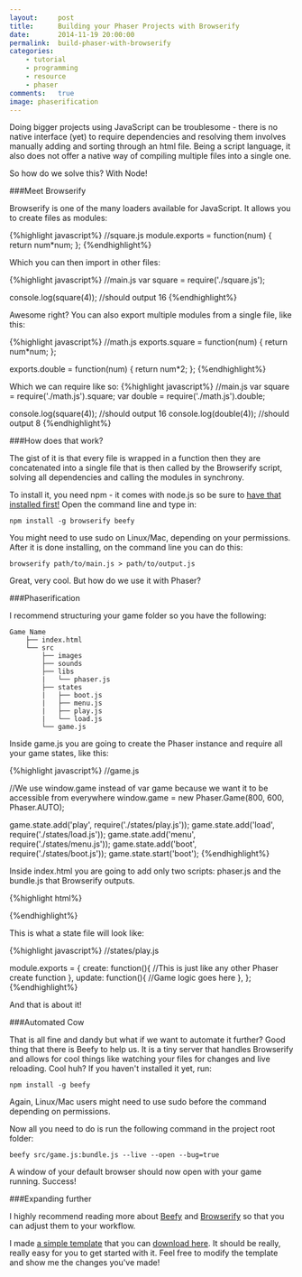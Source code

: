 ```yaml
---
layout:     post
title:      Building your Phaser Projects with Browserify
date:       2014-11-19 20:00:00
permalink:  build-phaser-with-browserify
categories: 
    - tutorial
    - programming
    - resource
    - phaser
comments:   true
image: phaserification
---
```


Doing bigger projects using JavaScript can be troublesome - there is no native interface (yet) to require dependencies and resolving them involves manually adding and sorting through an html file. Being a script language, it also does not offer a native way of compiling multiple files into a single one.

So how do we solve this? With Node!

###Meet Browserify

Browserify is one of the many loaders available for JavaScript. It allows you to create files as modules:

{%highlight javascript%}
//square.js
module.exports = function(num) {
    return num*num;
};
{%endhighlight%}

Which you can then import in other files:

{%highlight javascript%}
//main.js
var square = require('./square.js');

console.log(square(4)); //should output 16
{%endhighlight%}

Awesome right?
You can also export multiple modules from a single file, like this:

{%highlight javascript%}
//math.js
exports.square = function(num) {
    return num*num;
};

exports.double = function(num) {
    return num*2;
};
{%endhighlight%}

Which we can require like so:
{%highlight javascript%}
//main.js
var square = require('./math.js').square;
var double = require('./math.js').double;

console.log(square(4)); //should output 16
console.log(double(4)); //should output 8
{%endhighlight%}

###How does that work?

The gist of it is that every file is wrapped in a function then they are concatenated into a single file that is then called by the Browserify script, solving all dependencies and calling the modules in synchrony.

To install it, you need npm - it comes with node.js so be sure to <a href="http://nodejs.org/download/" target="_blank">have that installed first!</a> Open the command line and type in:

    npm install -g browserify beefy

You might need to use sudo on Linux/Mac, depending on your permissions. After it is done installing, on the command line you can do this:

    browserify path/to/main.js > path/to/output.js

Great, very cool. But how do we use it with Phaser?

###Phaserification

I recommend structuring your game folder so you have the following:

    Game Name
        ├── index.html  
        └── src
            ├── images
            ├── sounds
            ├── libs
            |   └── phaser.js
            ├── states
            |   ├── boot.js
            |   ├── menu.js
            |   ├── play.js
            |   └── load.js
            └── game.js
   
Inside game.js you are going to create the Phaser instance and require all your game states, like this:

{%highlight javascript%}
//game.js

//We use window.game instead of var game because we want it to be accessible from everywhere
window.game = new Phaser.Game(800, 600, Phaser.AUTO);

game.state.add('play', require('./states/play.js'));
game.state.add('load', require('./states/load.js'));
game.state.add('menu', require('./states/menu.js'));
game.state.add('boot', require('./states/boot.js'));
game.state.start('boot');
{%endhighlight%}

Inside index.html you are going to add only two scripts: phaser.js and the bundle.js that Browserify outputs.

{%highlight html%}
<!DOCTYPE html>
<html>

<head>
  <meta charset="utf-8" content="content">
  <title>Phaser Game</title>
</head>

<body>
  <script src="./src/libs/phaser.js" charset="utf-8"></script>
  <script src="bundle.js"></script>
</body>

</html>
{%endhighlight%}

This is what a state file will look like:

{%highlight javascript%}
//states/play.js

module.exports = {
    create: function(){
    //This is just like any other Phaser create function
    },
    update: function(){
    //Game logic goes here
    },
};
{%endhighlight%}

And that is about it!

###Automated Cow

That is all fine and dandy but what if we want to automate it further? Good thing that there is Beefy to help us. It is a tiny server that handles Browserify and allows for cool things like watching your files for changes and live reloading. Cool huh? If you haven't installed it yet, run:

    npm install -g beefy

Again, Linux/Mac users might need to use sudo before the command depending on permissions.

Now all you need to do is run the following command in the project root folder:
    
    beefy src/game.js:bundle.js --live --open --bug=true
    
A window of your default browser should now open with your game running. Success!

###Expanding further

I highly recommend reading more about <a href="https://github.com/chrisdickinson/beefy" target="_blank">Beefy</a> and <a href="https://github.com/substack/browserify-handbook" target="_blank">Browserify</a> so that you can adjust them to your workflow. 

I made <a href="https://github.com/OttoRobba/browserify-phaser" target="_blank">a simple template</a> that you can <a href="https://github.com/OttoRobba/browserify-phaser/archive/master.zip" target="_blank">download here</a>. It should be really, really easy for you to get started with it. Feel free to modify the template and show me the changes you've made!